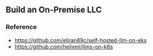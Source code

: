 ## Build an On-Premise LLC


### Reference
- https://github.com/eliran89c/self-hosted-llm-on-eks
- https://github.com/helixml/llms-on-k8s
